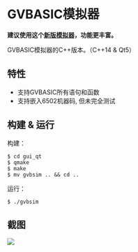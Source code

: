 # GVBASIC模拟器

**建议使用这个[新版模拟器](https://github.com/arucil/wqxtools)，功能更丰富。**

GVBASIC模拟器的C++版本。（C++14 & Qt5）

## 特性

- 支持GVBASIC所有语句和函数
- 支持嵌入6502机器码, 但未完全测试

## 构建 & 运行

构建：  

```
$ cd gui_qt
$ qmake
$ make
$ mv gvbsim .. && cd ..
```

运行：  
```
$ ./gvbsim
```

## 截图
![](screenshot_01.png)
